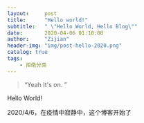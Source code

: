 ```yaml
---
layout:     post
title:      "Hello world!"
subtitle:   " \"Hello World, Hello Blog\""
date:       2020-04-06 01:10:00
author:     "Zijian"
header-img: "img/post-hello-2020.png"
catalog: true
tags:
    - 拒绝分类
---
```


> “Yeah It's on. ”

Hello World!

2020/4/6，在疫情中寂静中，这个博客开始了


